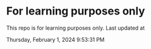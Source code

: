 # For learning purposes only
This repo is for learning purposes only.
Last updated at

Thursday, February 1, 2024 9:53:31 PM

